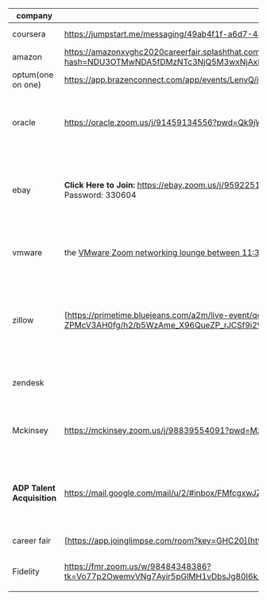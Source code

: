 | company                    | link                                                         | time                                                         |
| -------------------------- | ------------------------------------------------------------ | ------------------------------------------------------------ |
| coursera                   | https://jumpstart.me/messaging/49ab4f1f-a6d7-482a-b14e-b748331e13cd | 9.30  5:30PM-9:00 PM                                         |
| amazon                     | https://amazonxvghc2020careerfair.splashthat.com/?gz=90e4ea17b1514276b16ded952905ed18&guest-access-hash=NDU3OTMwNDA5fDMzNTc3NjQ5M3wxNjAxMzU2MDg3O2I3MDExNzk0MjRjYjY4ZDc3N2M1NGQxMmY2OWZkMzJjOWM1MThhODI0OTY1ZWM1YjQ3MGE4OTlhZDAzMzEyYWQ= | every day 11:00 - 12:00                                      |
| optum(one on one)          | https://app.brazenconnect.com/app/events/LenvQ/identify-peer-group#!lobby;eventCode=LenvQ | 10.1 00:30 am- 3:00 am                                       |
| oracle                     | https://oracle.zoom.us/j/91459134556?pwd=Qk9jWHZ4dERNa2xVTFEzNXE1NzkrUT09 | Attend one of the chat times below (all times are in PT):Wednesday, September 30, 2020 |
| ebay                       | **Click Here to Join:** https://ebay.zoom.us/j/95922513587?pwd=TkQwbHd5MjQ1U0owdjVYR1Uwa1JCdz09&from=msft<br/>Password: 330604 | 9:00am - 10:00am, 11:30am -12:30pm, 1:45pm -2:45pmTuesday, September 29, 20209.30 4:30am-5:00am |
| vmware                     | the [VMware Zoom networking lounge between 11:30 AM – 1:30 PM PST](http://campaignlinks.vmware.com/ls/click?upn=rHbahJxvCoEnjmjE4k0xQr-2BM7GcISt8TpzGlzm6CmTaVW8XMfyVllT-2FeYCqU033BiEWM_fXNDIdV-2FWhsTGv7XUnMyAyNfynW-2BfT7FhB-2BDI61q6d-2B7hBJGf-2FniJQCZpCKiunCZvToLDTOIthBPk5tz-2FzSOMOETabLwvbBbq2TeYFBXGMNkJicwdlwsGZMdDJvpZ3ZwJ-2BirmunDB2ASZpcszKtR-2F-2FH8y3tdktK-2BVII2YNQxR4vpdi3l-2BTcKIBtWTmV5Q4uoXQWIyCyZk9bJurLFQR7dMf-2Bmg-2Fq0-2BrPfBiczGB8DB73aIadwZpyaJ6EMw-2Fo5KsW-2B93z5Yv09JYdDB5NuXhpTOd3nCaXMiX7nfGW9-2BzWQcdUVylnEHPPCz-2BfC66AeN76SD-2BIUte9TnkFAUko1nehe87V1xTwLbzsCV0I4NJ9LK5k-2FWZpPiYiI0jJCykHoM-2FLEJRf3nZ7ER2Kr84dlhuq5dM76TxwZJVeztCNmrRb66zWgW812z-2Fsf6esLroWqNn5q0-2Br-2F5Mj8PhH8hH8m2kdubxZ9-2FtqrEVv8HHG-2FNbgrPGdw-2BuDX0zRj2SOVBoMyNjjZeW-2Bq1e9fSGDW2mVI8sCo-2FvIZyUbgmPJ-2FzCxDg1gjfI0REIe8R1TnMKg7ZqOz1CZqmKX8BASTcDVR3H0edMGcy5JXgjox4xQSazxgwDaz6T3IxcsyfubpIe42xII0GQAFHB4FszDlAUClT9avxPHn9s6cCr4e8ViuHgZ7Lnzd1PDG-2BD1njS5Td2-2FHmfsCy1yK7xgQYdij4RK-2BMLX-2B-2FRbRXgEmWVrRsW75O-2B6pbu4TIPhOktIoehCwvXZTJD6o18E1BKjLcNijj1rBzOQEn-2BTbh2QwKRKFr9Td9FxwMK65SZcnWF-2BnSwB64cTHH843LiPcMtrXHvg1lIW60cu-2F-2Br03GMW5ieU4AeK1Tb0webqetThTl-2FBYQv-2BgR3cq9R-2FYs2kJSXAAOQ7tlk4yth47AiNV2W-2BiJlYpeS2TqRtHHNBTvGAuKPAzCbdv96o7wigm-2BX6Q). | 11:30am -12:30pm & 1:30pm - 2:30pm9.30 10.1 10.2 2:30 am -4:30 am |
| zillow                     | [https://primetime.bluejeans.com/a2m/live-event/qqysuerk](http://email.recsolu.com/ss/c/FuvF7plrGJPcDshDf2NPyE9wKtppOqgeb0hacSbP1Wfu93o0EruLE7-flBNd38YzjaFYtWuoxvGaoq2qFqpzGQ/35l/aPnUW_X6TM-ZPMcV3AH0fg/h2/b5WzAme_X96QueZP_rJCSf9i2WAbs3hVOVFZqFbvqHA) | Wednesday, September 30, 2020**Event Date:** Friday, October 2nd, 2020.8:00am PST - 9:30am PST   beijing time: 10.2 11:00-12:30 |
| zendesk                    |                                                              | 9:00am - 10:00am, 11:30am -12:30pm, 1:45pm -2:45pm           |
| Mckinsey                   | https://mckinsey.zoom.us/j/98839554091?pwd=Mzk0UHBGbldDNElMRXYrbTVUYzVpUT09 | Thursday, October 1Wed Sep 30, 2020 12pm – 12:45pm (EDT) 10.1 1:00 am - 1:45 am |
| **ADP Talent Acquisition** | https://mail.google.com/mail/u/2/#inbox/FMfcgxwJZJQhCdhrHjJzBnPmrfnCkqbV | 10:00am - 11:00am, 11:30am - 12:30pm, 1:45pm - 2:45pm**Wednesday, 9/30****9:30 AM - 11:30 AM PT** |
| career fair                | [https://app.joinglimpse.com/room?key=GHC20](https://zen.sr/khclibiego) | 10.1 4:00 am - 7:00 am                                       |
| Fidelity                   | https://fmr.zoom.us/w/98484348386?tk=Vo77p2OwemvVNg7Ayir5pGlMH1vDbsJg80I6k_UVkTQ.DQIAAAAW7h_l4hZZRWJjRUJnR1JXMmVaS0lCZ2tnTExRAAAAAAAAAAAAAAAAAAAAAAAAAAAA&pwd=bU51MmIrMllwRnBtSE1ORE8ycFVEdz09&uuid=WN_vZKkE_miRQedeHeuMURP9g | 2020年10月7日 01:00 上午 [北京，上海](javascript:;)          |

